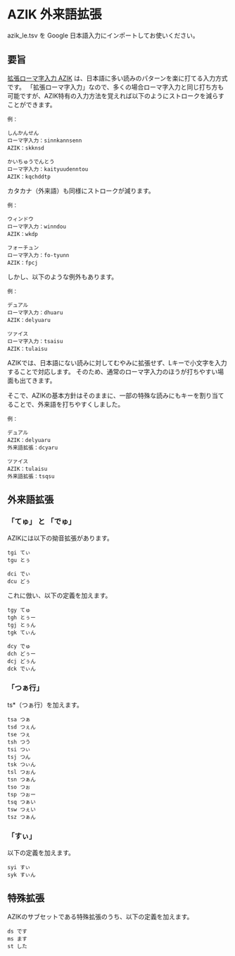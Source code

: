 AZIK 外来語拡張
====
azik_le.tsv を Google 日本語入力にインポートしてお使いください。

要旨
----
[拡張ローマ字入力 AZIK](http://hp.vector.co.jp/authors/VA002116/azik/azikinfo.htm)
は、日本語に多い読みのパターンを楽に打てる入力方式です。
「拡張ローマ字入力」なので、多くの場合ローマ字入力と同じ打ち方も可能ですが、AZIK特有の入力方法を覚えれば以下のようにストロークを減らすことができます。
~~~~
例：

しんかんせん  
ローマ字入力：sinnkannsenn  
AZIK：skknsd  

かいちゅうでんとう  
ローマ字入力：kaityuudenntou  
AZIK：kqchddtp  
~~~~
カタカナ（外来語）も同様にストロークが減ります。
~~~~
例：

ウィンドウ  
ローマ字入力：winndou  
AZIK：wkdp  

フォーチュン  
ローマ字入力：fo-tyunn  
AZIK：fpcj  
~~~~
しかし、以下のような例外もあります。
~~~~
例：

デュアル  
ローマ字入力：dhuaru  
AZIK：delyuaru  

ツァイス  
ローマ字入力：tsaisu  
AZIK：tulaisu  
~~~~
AZIKでは、日本語にない読みに対してむやみに拡張せず、Lキーで小文字を入力することで対応します。
そのため、通常のローマ字入力のほうが打ちやすい場面も出てきます。

そこで、AZIKの基本方針はそのままに、一部の特殊な読みにもキーを割り当てることで、外来語を打ちやすくしました。
~~~~
例：

デュアル  
AZIK：delyuaru  
外来語拡張：dcyaru  

ツァイス  
AZIK：tulaisu  
外来語拡張：tsqsu  
~~~~

外来語拡張
----
### 「てゅ」 と 「でゅ」
AZIKには以下の拗音拡張があります。
~~~~
tgi てぃ
tgu とぅ

dci でぃ
dcu どぅ
~~~~
これに倣い、以下の定義を加えます。
~~~~
tgy てゅ
tgh とぅー
tgj とぅん
tgk てぃん

dcy でゅ
dch どぅー
dcj どぅん
dck でぃん
~~~~
### 「つぁ行」
ts\*（つぁ行）を加えます。
~~~~
tsa つぁ
tsd つぇん
tse つぇ
tsh つう
tsi つぃ
tsj つん
tsk つぃん
tsl つぉん
tsn つぁん
tso つぉ
tsp つぉー
tsq つぁい
tsw つぇい
tsz つぁん
~~~~
### 「すぃ」
以下の定義を加えます。
~~~~
syi すぃ
syk すぃん
~~~~
特殊拡張
----
AZIKのサブセットである特殊拡張のうち、以下の定義を加えます。
~~~~
ds です
ms ます
st した
~~~~
